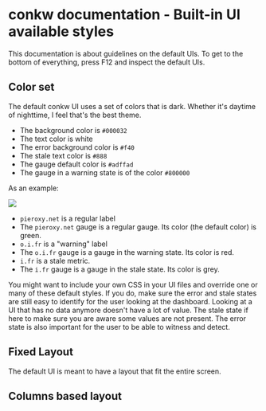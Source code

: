 # conkw documentation - Built-in UI available styles

This documentation is about guidelines on the default UIs. To get to the bottom of everything, press F12 and inspect the default UIs.

## Color set

The default conkw UI uses a set of colors that is dark. Whether it's daytime of nighttime, I feel that's the best theme. 

* The background color is `#000032`
* The text color is white
* The error background color is `#f40`
* The stale text color is `#888`
* The gauge default color is `#adffad`
* The gauge in a warning state is of the color `#800000`

As an example:

![](https://pieroxy.net/conkw/screenshots-doc/conkw_setup_colors.png?) 

* `pieroxy.net` is a regular label
* The `pieroxy.net` gauge is a regular gauge. Its color (the default color) is green.
* `o.i.fr` is a "warning" label
* The `o.i.fr` gauge is a gauge in the warning state. Its color is red.
* `i.fr` is a stale metric.
* The `i.fr` gauge is a gauge in the stale state. Its color is grey.

You might want to include your own CSS in your UI files and override one or many of these default styles. If you do, make sure the error and stale states are still easy to identify for the user looking at the dashboard. Looking at a UI that has no data anymore doesn't have a lot of value. The stale state if here to make sure you are aware some values are not present. The error state is also important for the user to be able to witness and detect.

## Fixed Layout

The default UI is meant to have a layout that fit the entire screen. 


## Columns based layout

